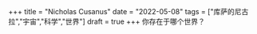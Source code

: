 +++
title = "Nicholas Cusanus"
date = "2022-05-08"
tags = ["库萨的尼古拉","宇宙","科学","世界"]
draft = true
+++
你存在于哪个世界？

<!--more-->
<br>

